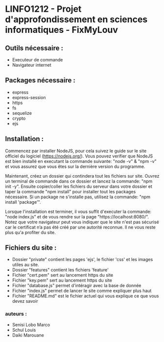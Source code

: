 # LINFO1212 - Projet d'approfondissement en sciences informatiques - FixMyLouv

## Outils nécessaire :
- Executeur de commande
- Navigateur internet

## Packages nécessaire :
- express
- express-session
- https
- fs
- sequelize
- crypto
- ejs

## Installation :
Commencez par installer NodeJS, pour cela suivez le guide sur le site officiel du logiciel (https://nodejs.org/). Vous pouvez verifier que NodeJS est bien installé en executant la commande suivante: "node -v" & "npm -v" et vous assurez que vous êtes sur la dernière version du programme. 

Maintenant, créez un dossier qui contindera tout les fichiers sur site. Ouvrez un terminal de commande dans ce dossier et lancez la commande: "npm init -y". Ensuite copier/coller les fichiers du serveur dans votre dossier et taper la commande "npm install" pour installer tout les packages nécessaire. Si un package ne s'installe pas, utilisez la commande: "npm install 'package'". 

Lorsque l'installation est terminer, il vous suffit d'executer la commande: "node index.js" et de vous rendre sur la page "https://localhost:8080/". Notez que votre navigateur peut vous indiquer que le site n'est pas sécurisé car le certificat n’a pas été créé par une autorité reconnue. Il ne vous reste plus qu'a profiter du site.

## Fichiers du site :
- Dossier "private" contient les pages 'ejs', le fichier 'css' et les images utiles au site.
- Dossier "features" contient les fichiers 'feature'
- Fichier "cert.pem" sert au lancement https du site
- Fichier "key.pem" sert au lancement https du site
- Fichier "database.js" permet d'intéragir avec la base de donnée
- Fichier "index.js" permet de lancer le site comme expliquer plus haut
- Fichier "README.md" est le fichier actuel qui vous explique ce que vous devez savoir


### auteurs :
- Senisi Lobo Marco
- Schul Louis
- Daiki Marouane